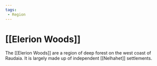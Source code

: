```yaml
---
tags:
 - Region
---
```


# [[Elerion Woods]]

The [[Elerion Woods]] are a region of deep forest on the west coast of Raudaia. It is largely made up of independent [[Nelhahet]] settlements.
